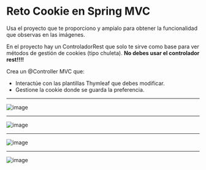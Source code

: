 # Reto Cookie en Spring MVC

Usa el proyecto que te proporciono y ampíalo para obtener la funcionalidad que observas en las imágenes.

En el proyecto hay un ControladorRest que solo te sirve como base para ver métodos de gestión de cookies (tipo chuleta). **No debes usar el controlador rest!!!!**

Crea un @Controller MVC que:
- Interactúe con las plantillas Thymleaf que debes modificar.
- Gestione la cookie donde se guarda la preferencia.

___

![image](https://github.com/user-attachments/assets/84e1c661-d446-469b-a69e-7dc9cc700057)


___

![image](https://github.com/user-attachments/assets/3dc8ba5b-bc15-4ab7-845b-fc7739f7e0e5)

___

![image](https://github.com/user-attachments/assets/195f70ac-5454-4511-a7b1-8b232c0006c8)


___

![image](https://github.com/user-attachments/assets/bd1c9f48-add6-45cd-b515-94e3bfff1aad)



